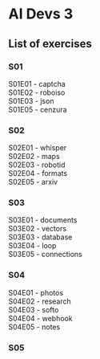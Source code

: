 # AI Devs 3

## List of exercises

### S01
S01E01 - captcha\
S01E02 - roboiso\
S01E03 - json\
S01E05 - cenzura

### S02
S02E01 - whisper\
S02E02 - maps\
S02E03 - robotid\
S02E04 - formats\
S02E05 - arxiv

### S03
S03E01 - documents\
S03E02 - vectors\
S03E03 - database\
S03E04 - loop\
S03E05 - connections

### S04
S04E01 - photos\
S04E02 - research\
S04E03 - softo\
S04E04 - webhook\
S04E05 - notes

### S05